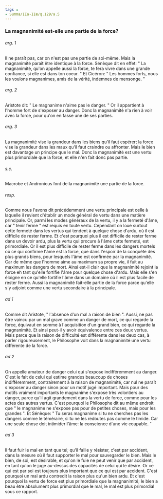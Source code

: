 ```yaml
---
tags : 
- Summa/IIa-IIæ/q.129/a.5
---
```


### La magnanimité est-elle une partie de la force?

###### arg. 1
Il ne paraît pas, car on n'est pas une partie de soi-même. Mais la magnanimité paraît être identique à la force. Sénèque dit en effet: " La magnanimité, qu'on appelle aussi la force, te fera vivre dans une grande confiance, si elle est dans ton coeur. " Et Cicéron: " Les hommes forts, nous les voulons magnanimes, amis de la vérité, indemnes de mensonge. " 

###### arg. 2
Aristote dit: " Le magnanime n'aime pas le danger. " Or il appartient à l'homme fort de s'exposer au danger. Donc la magnanimité n'a rien à voir avec la force, pour qu'on en fasse une de ses parties. 

###### arg. 3
La magnanimité vise la grandeur dans les biens qu'il faut espérer; la force vise la grandeur dans les maux qu'il faut craindre ou affronter. Mais le bien est davantage un principe que le mal. Donc la magnanimité est une vertu plus primordiale que la force, et elle n'en fait donc pas partie. 

###### s.c.
Macrobe et Andronicus font de la magnanimité une partie de la force. 

###### resp.
Comme nous l'avons dit précédemment une vertu principale est celle à laquelle il revient d'établir un mode général de vertu dans une matière principale. Or, parmi les modes généraux de la vertu, il y a la fermeté d'âme, car " tenir ferme " est requis en toute vertu. Cependant on loue surtout cette fermeté dans les vertus qui tendent à quelque chose d'ardu, où il est difficile de rester ferme. Et c'est pourquoi plus il est difficile de rester ferme dans un devoir ardu, plus la vertu qui procure à l'âme cette fermeté, est primordiale. Or il est plus difficile de rester ferme dans les dangers mortels où ce qui confirme l'âme est la force, que dans l'espoir de la conquête des plus grands biens, pour lesquels l'âme est confirmée par la magnanimité. Car de même que l'homme aime au maximum sa propre vie, il fuit au maximum les dangers de mort. Ainsi est-il clair que la magnanimité rejoint la force eh tant qu'elle fortifie l'âme pour quelque chose d'ardu. Mais elle s'en éloigne en ce qu'elle fortifie l'âme dans un domaine où il est plus facile de rester ferme. Aussi la magnanimité fait-elle partie de la force parce qu'elle s'y adjoint comme une vertu secondaire à la principale. 

###### ad 1
Comme dit Aristote, " l'absence d'un mal a raison de bien ". Aussi, ne pas être vaincu par un mal grave comme un danger de mort, ce qui regarde la force, équivaut en somme à l'acquisition d'un grand bien, ce qui regarde la magnanimité. Et ainsi peut-il y avoir équivalence entre ces deux vertus. Mais parce que la raison de difficulté est différente dans les deux cas, à parler rigoureusement, le Philosophe voit dans la magnanimité une vertu différente de la force. 

###### ad 2
On appelle amateur de danger celui qui s'expose indifféremment au danger. C'est le fait de celui qui estime grandes beaucoup de choses indifféremment, contrairement à la raison de magnanimité, car nul ne paraît s'exposer au danger sinon pour un motif jugé important. Mais pour des motifs vraiment importants le magnanime s'expose très volontiers au danger, parce qu'il agit grandement dans la vertu de force, comme pour les actes des autres vertus. C'est pourquoi le Philosophe dit au même endroit que " le magnanime ne s'expose pas pour de petites choses, mais pour les grandes ". Et Sénèque: " Tu seras magnanime si tu ne cherches pas les dangers comme le téméraire, si tu ne les redoutes pas comme le timide. Car une seule chose doit intimider l'âme: la conscience d'une vie coupable. " 

###### ad 3
Il faut fuir le mal en tant que tel; qu'il faille y résister, c'est par accident, dans la mesure où il faut supporter le mal pour sauvegarder le bien. Mais le bien, de soi, est désirable, et qu'on le fuie ne peut venir que par accident, en tant qu'on le juge au-dessus des capacités de celui qui le désire. Or ce qui est par soi est toujours plus important que ce qui est par accident. C'est pourquoi un mal ardu contredit la raison plus qu'un bien ardu. Et c'est pourquoi la vertu de force est plus primordiale que la magnanimité; le bien a beau être absolument plus primordial que le mal, le mal est plus primordial sous ce rapport. 

